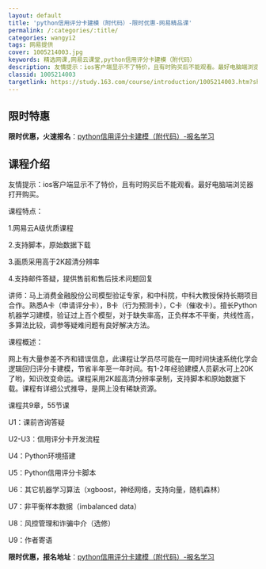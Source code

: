 ```yaml
---
layout: default
title: 'python信用评分卡建模（附代码）-限时优惠-网易精品课'
permalink: /:categories/:title/
categories: wangyi2
tags: 网易提供
cover: 1005214003.jpg
keywords: 精选网课,网易云课堂,python信用评分卡建模（附代码）
description: 友情提示：ios客户端显示不了特价，且有时购买后不能观看。最好电脑端浏览器打开购买。课程特点：1.网易云A级优质课程2.
classid: 1005214003
targetlink: https://study.163.com/course/introduction/1005214003.htm?share=1&shareId=1025206652&utm_campaign=share&utm_medium=iphoneShare&utm_source=&utm_u=1025206652
---
```


## 限时特惠

**限时优惠，火速报名**：[python信用评分卡建模（附代码）-报名学习](https://study.163.com/course/introduction/1005214003.htm?share=1&shareId=1025206652&utm_campaign=share&utm_medium=iphoneShare&utm_source=&utm_u=1025206652)

## 课程介绍

友情提示：ios客户端显示不了特价，且有时购买后不能观看。最好电脑端浏览器打开购买。



课程特点：

1.网易云A级优质课程

2.支持脚本，原始数据下载

3.画质采用高于2K超清分辨率

4.支持邮件答疑，提供售前和售后技术问题回复



讲师：马上消费金融股份公司模型验证专家，和中科院，中科大教授保持长期项目合作。熟悉A卡（申请评分卡），B卡（行为预测卡），C卡（催收卡）。擅长Python机器学习建模，验证过上百个模型，对于缺失率高，正负样本不平衡，共线性高，多算法比较，调参等疑难问题有良好解决方法。



课程概述：

网上有大量参差不齐和错误信息，此课程让学员尽可能在一周时间快速系统化学会逻辑回归评分卡建模，节省半年至一年时间。有1-2年经验建模人员薪水可上20K了哟，知识改变命运。课程采用2K超高清分辨率录制，支持脚本和原始数据下载。课程有详细公式推导，是网上没有稀缺资源。



课程共9章，55节课

U1：课前咨询答疑

U2-U3：信用评分卡开发流程

U4：Python环境搭建

U5：Python信用评分卡脚本

U6：其它机器学习算法（xgboost，神经网络，支持向量，随机森林）

U7：非平衡样本数据（imbalanced data）

U8：风控管理和诈骗中介（选修）

U9：作者寄语

**限时优惠，报名地址**：[python信用评分卡建模（附代码）-报名学习](https://study.163.com/course/introduction/1005214003.htm?share=1&shareId=1025206652&utm_campaign=share&utm_medium=iphoneShare&utm_source=&utm_u=1025206652)

